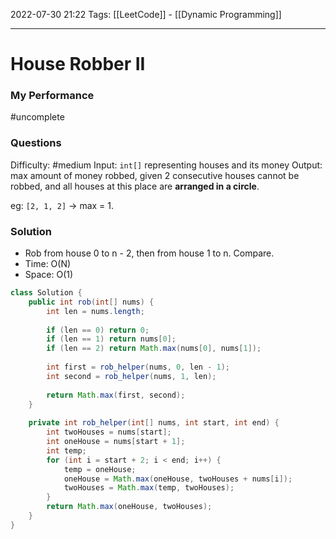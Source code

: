 2022-07-30 21:22
Tags: [[LeetCode]] - [[Dynamic Programming]]
- - - - - - - - - - - - - - - - - - - - - - - - - - - - -   
# House Robber II
### My Performance
#uncomplete 
### Questions
Difficulty: #medium 
Input: `int[]` representing houses and its money
Output: max amount of money robbed, given 2 consecutive houses cannot be robbed, and all houses at this place are **arranged in a circle**.

eg: `[2, 1, 2]` -> max = 1.

### Solution
- Rob from house 0 to n - 2, then from house 1 to n. Compare.
- Time: O(N)
- Space: O(1)

```Java
class Solution {
    public int rob(int[] nums) {
        int len = nums.length;
        
        if (len == 0) return 0;
        if (len == 1) return nums[0];
        if (len == 2) return Math.max(nums[0], nums[1]);
            
        int first = rob_helper(nums, 0, len - 1);
        int second = rob_helper(nums, 1, len);
            
        return Math.max(first, second);
    }
    
    private int rob_helper(int[] nums, int start, int end) {
        int twoHouses = nums[start];
        int oneHouse = nums[start + 1];
        int temp;
        for (int i = start + 2; i < end; i++) {
            temp = oneHouse;
            oneHouse = Math.max(oneHouse, twoHouses + nums[i]);
            twoHouses = Math.max(temp, twoHouses);
        }
        return Math.max(oneHouse, twoHouses);
    }
}
```